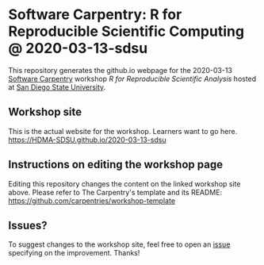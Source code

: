 # Software Carpentry: R for Reproducible Scientific Computing @ 2020-03-13-sdsu

This repository generates the github.io webpage for the 2020-03-13 <a href="https://software-carpentry.org">Software Carpentry</a> workshop *R for Reproducible Scientific Analysis* hosted at <a href="https://sdsu.edu">San Diego State University</a>.

## Workshop site
This is the actual website for the workshop. Learners want to go here.
<https://HDMA-SDSU.github.io/2020-03-13-sdsu>

## Instructions on editing the workshop page 
Editing this repository changes the content on the linked workshop site above. Please refer to The Carpentry's template and its README: <https://github.com/carpentries/workshop-template>

## Issues?
To suggest changes to the workshop site, feel free to open an <a href="https://github.com/HDMA-SDSU/2020-03-13-sdsu/issues">issue</a> specifying on the improvement. Thanks!
